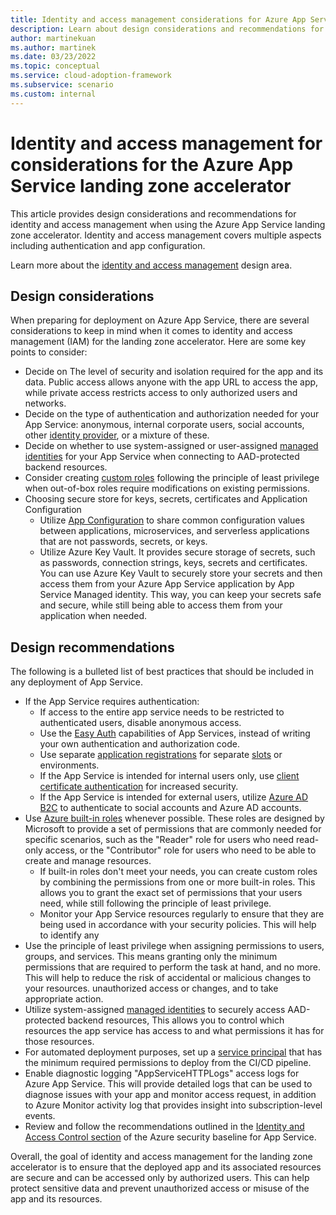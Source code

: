 ```yaml
---
title: Identity and access management considerations for Azure App Service
description: Learn about design considerations and recommendations for identity and access management in the Azure App Service landing zone accelerator.
author: martinekuan
ms.author: martinek
ms.date: 03/23/2022
ms.topic: conceptual
ms.service: cloud-adoption-framework
ms.subservice: scenario
ms.custom: internal
---
```


# Identity and access management for considerations for the Azure App Service landing zone accelerator

This article provides design considerations and recommendations for identity and access management when using the Azure App Service landing zone accelerator. Identity and access management covers multiple aspects including authentication and app configuration.

Learn more about the [identity and access management](../../../ready/landing-zone/design-area/identity-access.md) design area.

## Design considerations

When preparing for deployment on Azure App Service, there are several considerations to keep in mind when it comes to identity and access management (IAM) for the landing zone accelerator. Here are some key points to consider:

- Decide on The level of security and isolation required for the app and its data. Public access allows anyone with the app URL to access the app, while private access restricts access to only authorized users and networks.
- Decide on the type of authentication and authorization needed for your App Service: anonymous, internal corporate users, social accounts, other [identity provider](/azure/app-service/overview-managed-identity?tabs=dotnet), or a mixture of these.
- Decide on whether to use system-assigned or user-assigned [managed identities](/azure/app-service/overview-managed-identity?tabs=dotnet) for your App Service when connecting to AAD-protected backend resources.
- Consider creating [custom roles](/azure/active-directory/roles/custom-create) following the principle of least privilege when out-of-box roles require modifications on existing permissions. 
- Choosing secure store for keys, secrets, certificates and Application Configuration 
    - Utilize [App Configuration](/azure/architecture/solution-ideas/articles/appconfig-key-vault) to share common configuration values between applications, microservices, and serverless applications that are not passwords, secrets, or keys.
    - Utilize Azure Key Vault. It provides secure storage of secrets, such as passwords, connection strings, keys, secrets and certificates. You can use Azure Key Vault to securely store your secrets and then access them from your Azure App Service application by App Service Managed identity. This way, you can keep your secrets safe and secure, while still being able to access them from your application when needed.


## Design recommendations

The following is a bulleted list of best practices that should be included in any deployment of App Service.

- If the App Service requires authentication:
  - If access to the entire app service needs to be restricted to authenticated users, disable anonymous access.
  - Use the [Easy Auth](/azure/app-service/overview-authentication-authorization) capabilities of App Services, instead of writing your own authentication and authorization code.
  - Use separate [application registrations](/azure/active-directory/develop/quickstart-register-app) for separate [slots](/azure/app-service/deploy-staging-slots) or environments.
  - If the App Service is intended for internal users only, use [client certificate authentication](/azure/app-service/deploy-staging-slots) for increased security.
  - If the App Service is intended for external users, utilize [Azure AD B2C](/azure/active-directory-b2c/overview) to authenticate to social accounts and Azure AD accounts.
- Use [Azure built-in roles](/azure/role-based-access-control/built-in-roles#web-plan-contributor) whenever possible. These roles are designed by Microsoft to provide a set of permissions that are commonly needed for specific scenarios, such as the "Reader" role for users who need read-only access, or the "Contributor" role for users who need to be able to create and manage resources.
    - If built-in roles don't meet your needs, you can create custom roles by combining the permissions from one or more built-in roles. This allows you to grant the exact set of permissions that your users need, while still following the principle of least privilege.
    - Monitor your App Service resources regularly to ensure that they are being used in accordance with your security policies. This will help to identify any 
- Use the principle of least privilege when assigning permissions to users, groups, and services. This means granting only the minimum permissions that are required to perform the task at hand, and no more. This will help to reduce the risk of accidental or malicious changes to your resources.
    unauthorized access or changes, and to take appropriate action.
- Utilize system-assigned [managed identities](/azure/app-service/overview-managed-identity?tabs=dotnet) to securely access AAD-protected backend resources, This allows you to control which resources the app service has access to and what permissions it has for those resources.
- For automated deployment purposes, set up a [service principal](/azure/active-directory/develop/app-objects-and-service-principals) that has the minimum required permissions to deploy from the CI/CD pipeline.
- Enable diagnostic logging "AppServiceHTTPLogs" access logs for Azure App Service. This will provide detailed logs that can be used to diagnose issues with your app and monitor access request, in addition to Azure Monitor activity log that provides insight into subscription-level events.
- Review and follow the recommendations outlined in the [Identity and Access Control section](/security/benchmark/azure/baselines/app-service-security-baseline?toc=/azure/app-service/toc.json#identity-and-access-control) of the Azure security baseline for App Service.

Overall, the goal of identity and access management for the landing zone accelerator is to ensure that the deployed app and its associated resources are secure and can be accessed only by authorized users. This can help protect sensitive data and prevent unauthorized access or misuse of the app and its resources.
